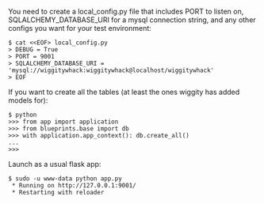 You need to create a local_config.py file that includes PORT to listen on, SQLALCHEMY_DATABASE_URI for a mysql connection string,
and any other configs you want for your test environment:

    $ cat <<EOF> local_config.py
    > DEBUG = True
    > PORT = 9001
    > SQLALCHEMY_DATABASE_URI = 'mysql://wiggitywhack:wiggitywhack@localhost/wiggitywhack'
    > EOF


If you want to create all the tables (at least the ones wiggity has added models for):

    $ python
    >>> from app import application
    >>> from blueprints.base import db
    >>> with application.app_context(): db.create_all()
    ...
    >>>

Launch as a usual flask app:

    $ sudo -u www-data python app.py
     * Running on http://127.0.0.1:9001/
     * Restarting with reloader
